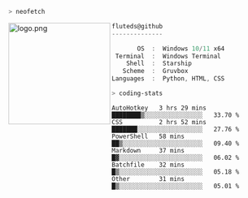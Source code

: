 ```zsh
> neofetch
```

<!--img align="left" src="https://github.com/fluteds.png" alt="logo.png" width="200"/>-->
<img align="left" src="https://external-content.duckduckgo.com/iu/?u=https%3A%2F%2F78.media.tumblr.com%2F975fca5f82161b190efdcaa05ffbd4ec%2Ftumblr_p6q6m9TJF01x3p3jmo1_500.png&f=1&nofb=1" alt="logo.png" width="200"/>

```csharp
fluteds@github
--------------

       OS  :  Windows 10/11 x64
 Terminal  :  Windows Terminal
    Shell  :  Starship
   Scheme  :  Gruvbox
Languages  :  Python, HTML, CSS
```

```zsh
> coding-stats
```

<!--START_SECTION:waka-->

```text
AutoHotkey   3 hrs 29 mins   ████████▒░░░░░░░░░░░░░░░░   33.70 %
CSS          2 hrs 52 mins   ███████░░░░░░░░░░░░░░░░░░   27.76 %
PowerShell   58 mins         ██▒░░░░░░░░░░░░░░░░░░░░░░   09.40 %
Markdown     37 mins         █▓░░░░░░░░░░░░░░░░░░░░░░░   06.02 %
Batchfile    32 mins         █▒░░░░░░░░░░░░░░░░░░░░░░░   05.18 %
Other        31 mins         █▒░░░░░░░░░░░░░░░░░░░░░░░   05.01 %
```

<!--END_SECTION:waka-->
